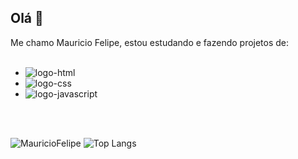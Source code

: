 ## Olá 👋

Me chamo Mauricio Felipe, estou estudando e fazendo projetos de:
<br>
<br>
  - <img src="https://img.shields.io/badge/HTML5-E34F26?style=for-the-badge&logo=html5&logoColor=white" alt="logo-html">
  - <img src="https://img.shields.io/badge/CSS3-1572B6?style=for-the-badge&logo=css3&logoColor=white" alt="logo-css">
  - <img src="https://img.shields.io/badge/JavaScript-F7DF1E?style=for-the-badge&logo=javascript&logoColor=black" alt="logo-javascript">
<br/>
<br/>

![MauricioFelipe](https://github-readme-stats.vercel.app/api?username=Mauricio4614&show_icons=true&theme=radical) 
![Top Langs](https://github-readme-stats.vercel.app/api/top-langs/?username=Mauricio4614&layout=compact)

